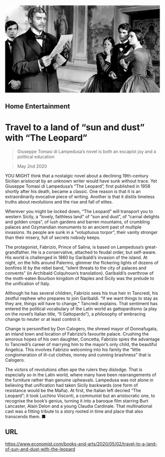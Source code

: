 ![](./images/20200502_BKP016.jpg)

## Home Entertainment

# Travel to a land of “sun and dust” with “The Leopard”

> Giuseppe Tomasi di Lampedusa’s novel is both an escapist joy and a political education

> May 2nd 2020

YOU MIGHT think that a nostalgic novel about a declining 19th-century Sicilian aristocrat by an unknown writer would have sunk without trace. Yet Giuseppe Tomasi di Lampedusa’s “The Leopard”, first published in 1958 shortly after his death, became a classic. One reason is that it is an extraordinarily evocative piece of writing. Another is that it distils timeless truths about revolutions and the rise and fall of elites.

Wherever you might be locked down, “The Leopard” will transport you to western Sicily, a “lovely, faithless land” of “sun and dust”, of “carnal delights and golden crops”, of lush gardens and barren mountains, of crumbling palaces and Ozymandian monuments to an ancient past of multiple invasions. Its people are sunk in a “voluptuous torpor”, their vanity stronger than their misery, full of secrets nobody keeps.

The protagonist, Fabrizio, Prince of Salina, is based on Lampedusa’s great-grandfather. He is a conservative, attached to feudal order, but self-aware. His world is challenged in 1860 by Garibaldi’s invasion of the island. At night, on the hills around Palermo, glimmer the flickering lights of dozens of bonfires lit by the rebel band, “silent threats to the city of palaces and convents” (in Archibald Colquhoun’s translation). Garibaldi’s overthrow of the moth-eaten Bourbon kingdom of Naples and Sicily was the prelude to the unification of Italy.

Although he has several children, Fabrizio sees his true heir in Tancredi, his zestful nephew who prepares to join Garibaldi. “If we want things to stay as they are, things will have to change,” Tancredi explains. That sentiment has entered the political vocabulary of the Latin world as gattopardismo (a play on the novel’s Italian title, “Il Gattopardo”), a philosophy of embracing change to neuter or at least control it.

Change is personified by Don Calogero, the shrewd mayor of Donnafugata, an inland town and location of Fabrizio’s favourite palace. Crushing the amorous hopes of his own daughter, Concetta, Fabrizio spies the advantage to Tancredi’s career of marrying him to the mayor’s only child, the beautiful Angelica. This involves Fabrizio welcoming into his family the “little conglomeration of ill-cut clothes, money and cunning brashness” that is Calogero.

The victors of revolutions often ape the rulers they dislodge. That is especially so in the Latin world, where many have been rearrangements of the furniture rather than genuine upheavals. Lampedusa was not alone in believing that unification had taken Sicily backwards (one form of resistance would be the Mafia). At first, the Italian left decried “The Leopard”; it took Luchino Visconti, a communist but an aristocratic one, to recognise the book’s genius, turning it into a baroque film starring Burt Lancaster, Alain Delon and a young Claudia Cardinale. That multinational cast was a fitting tribute to a story rooted in time and place that also transcends them. ■

## URL

https://www.economist.com/books-and-arts/2020/05/02/travel-to-a-land-of-sun-and-dust-with-the-leopard
